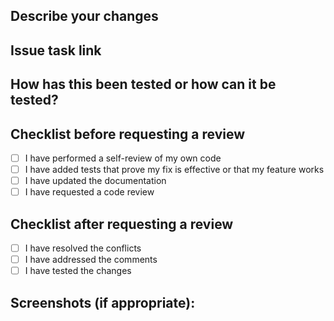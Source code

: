 ## Describe your changes

<!--- Describe your changes in detail -->

## Issue task link

<!--- Describe the task link -->

## How has this been tested or how can it be tested?

<!--- Please describe in detail how you tested your changes. -->
<!--- Include details of your testing environment, and the tests you ran to -->

## Checklist before requesting a review

- [ ] I have performed a self-review of my own code
- [ ] I have added tests that prove my fix is effective or that my feature works
- [ ] I have updated the documentation
- [ ] I have requested a code review

## Checklist after requesting a review

- [ ] I have resolved the conflicts
- [ ] I have addressed the comments
- [ ] I have tested the changes

## Screenshots (if appropriate):
